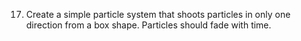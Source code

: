 17. Create a simple particle system that shoots particles in only one direction from a box shape. Particles should fade with time.
